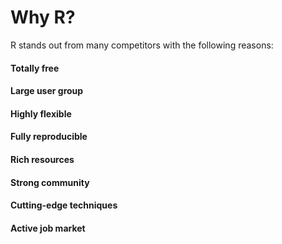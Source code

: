 


# Why R?

R stands out from many competitors with the following reasons:

#### Totally free


#### Large user group


#### Highly flexible


#### Fully reproducible


#### Rich resources


#### Strong community


#### Cutting-edge techniques


#### Active job market
